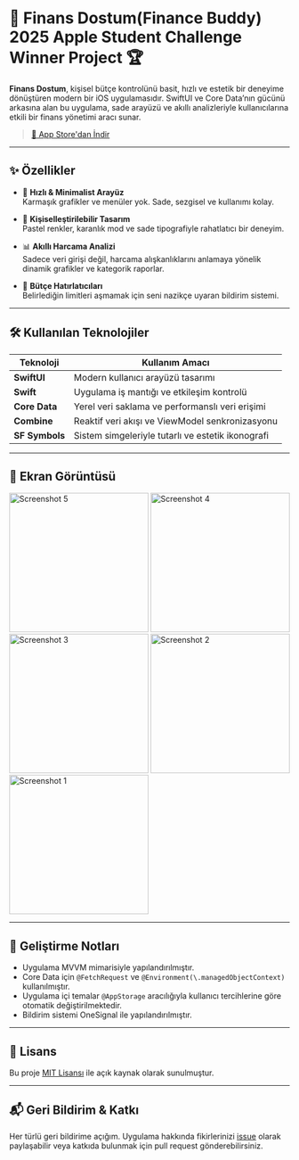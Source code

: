 # 💸 Finans Dostum(Finance Buddy) 2025 Apple Student Challenge Winner Project 🏆

**Finans Dostum**, kişisel bütçe kontrolünü basit, hızlı ve estetik bir deneyime dönüştüren modern bir iOS uygulamasıdır. SwiftUI ve Core Data’nın gücünü arkasına alan bu uygulama, sade arayüzü ve akıllı analizleriyle kullanıcılarına etkili bir finans yönetimi aracı sunar.


> [📲 App Store'dan İndir](https://apps.apple.com/tr/app/finans-dostum/id6741549762) 

---

## ✨ Özellikler

- 🔄 **Hızlı & Minimalist Arayüz**  
  Karmaşık grafikler ve menüler yok. Sade, sezgisel ve kullanımı kolay.

- 🎨 **Kişiselleştirilebilir Tasarım**  
  Pastel renkler, karanlık mod ve sade tipografiyle rahatlatıcı bir deneyim.

- 📊 **Akıllı Harcama Analizi**  
  Sadece veri girişi değil, harcama alışkanlıklarını anlamaya yönelik dinamik grafikler ve kategorik raporlar.

- 🔔 **Bütçe Hatırlatıcıları**  
  Belirlediğin limitleri aşmamak için seni nazikçe uyaran bildirim sistemi.

---

## 🛠️ Kullanılan Teknolojiler

| Teknoloji          | Kullanım Amacı                                      |
|--------------------|-----------------------------------------------------|
| **SwiftUI**        | Modern kullanıcı arayüzü tasarımı                   |
| **Swift**          | Uygulama iş mantığı ve etkileşim kontrolü           |
| **Core Data**      | Yerel veri saklama ve performanslı veri erişimi     |
| **Combine**        | Reaktif veri akışı ve ViewModel senkronizasyonu     |
| **SF Symbols**     | Sistem simgeleriyle tutarlı ve estetik ikonografi   |

---


## 📸 Ekran Görüntüsü

<p float="left">
   <img width="250" alt="Screenshot 5" src="https://github.com/user-attachments/assets/0eaeeb15-e6b0-4afa-be67-033e222f3a30" />
   <img width="250" alt="Screenshot 4" src="https://github.com/user-attachments/assets/5fee9962-b71d-445e-998f-4cd0e3977644" />
   <img width="250" alt="Screenshot 3" src="https://github.com/user-attachments/assets/f15acd8c-e48c-4f76-9d6a-41fa448e9959" />
   <img width="250" alt="Screenshot 2" src="https://github.com/user-attachments/assets/9603dc2b-08de-4dd5-8622-13b6aba5c0ce" />
  <img width="250" alt="Screenshot 1" src="https://github.com/user-attachments/assets/95f579a9-8e9f-438a-b7d4-feec793a494f" />
 
 
 
 
</p>

---

## 🚧 Geliştirme Notları

- Uygulama MVVM mimarisiyle yapılandırılmıştır.
- Core Data için `@FetchRequest` ve `@Environment(\.managedObjectContext)` kullanılmıştır.
- Uygulama içi temalar `@AppStorage` aracılığıyla kullanıcı tercihlerine göre otomatik değiştirilmektedir.
- Bildirim sistemi OneSignal ile yapılandırılmıştır.

---

## 📄 Lisans

Bu proje [MIT Lisansı](LICENSE) ile açık kaynak olarak sunulmuştur.

---

## 📬 Geri Bildirim & Katkı

Her türlü geri bildirime açığım. Uygulama hakkında fikirlerinizi [issue](https://github.com/senin-kullanici-adin/FinansDostum/issues) olarak paylaşabilir veya katkıda bulunmak için pull request gönderebilirsiniz.
